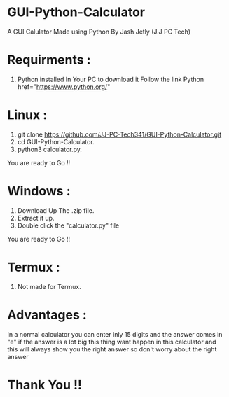 # GUI-Python-Calculator

A GUI Calulator Made using Python By Jash Jetly (J.J PC Tech)

# Requirments :
  1. Python installed In Your PC to download it Follow the link Python<a> href="https://www.python.org/" </a>

# Linux :
  1. git clone https://github.com/JJ-PC-Tech341/GUI-Python-Calculator.git
  2. cd GUI-Python-Calculator.
  3. python3 calculator.py.
  
  You are ready to Go !!
  
# Windows :
  1. Download Up The .zip file.
  2. Extract it up.
  3. Double click the "calculator.py" file
  
  You are ready to Go !!
  
 # Termux :
   1. Not made for Termux.

# Advantages :
In a normal calculator you can enter inly 15 digits and the answer comes in "e" if the answer is a lot big this thing want happen in this calculator and this will always show you the right answer so don't worry about the right answer

# Thank You !!
